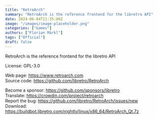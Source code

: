 ```yaml
---
title: "RetroArch"
summary: "RetroArch is the reference frontend for the libretro API"
date: 2024-06-04T21:35:00Z
image: "/images/image-placeholder.png"
categories: ["Games"]
authors: ["Florian Märkl"]
tags: ["Official"]
draft: false
---
```


RetroArch is the reference frontend for the libretro API

License: GPL-3.0

Web page: <https://www.retroarch.com>  
Source code: <https://github.com/libretro/RetroArch>

Become a sponsor: <https://github.com/sponsors/libretro>  
Translate: <https://crowdin.com/project/retroarch>  
Report the bug: <https://github.com/libretro/RetroArch/issues/new>  
Download: <https://buildbot.libretro.com/nightly/linux/x86_64/RetroArch_Qt.7z>
